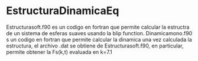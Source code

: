 # EstructuraDinamicaEq

Estructurasoft.f90 es un codigo en fortran que permite calcular la estructra de un sistema de esferas suaves usando la blip function.
Dinamicamono.f90 s un codigo en fortran que permite calcular la dinamica una vez calculada la estructura, el archivo .dat se obtiene de Estructurasoft.f90, en particular, permite obtener la Fs(k,t) evaluada en k=7.1
